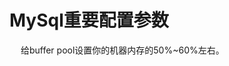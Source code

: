 



# MySql重要配置参数  

<!-- 

https://www.cnblogs.com/zengkefu/p/5601137.html
-->


&emsp; 给buffer pool设置你的机器内存的50%~60%左右。  

